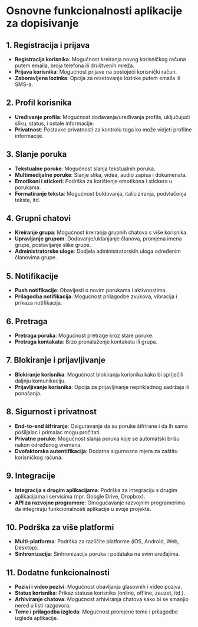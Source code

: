 # Osnovne funkcionalnosti aplikacije za dopisivanje

## 1. Registracija i prijava
- **Registracija korisnika**: Mogućnost kreiranja novog korisničkog računa putem emaila, broja telefona ili društvenih mreža.
- **Prijava korisnika**: Mogućnost prijave na postojeći korisnički račun.
- **Zaboravljena lozinka**: Opcija za resetovanje lozinke putem emaila ili SMS-a.

## 2. Profil korisnika
- **Uređivanje profila**: Mogućnost dodavanja/uređivanja profila, uključujući sliku, status, i ostale informacije.
- **Privatnost**: Postavke privatnosti za kontrolu toga ko može vidjeti profilne informacije.

## 3. Slanje poruka
- **Tekstualne poruke**: Mogućnost slanja tekstualnih poruka.
- **Multimedijalne poruke**: Slanje slika, videa, audio zapisa i dokumenata.
- **Emotikoni i stickeri**: Podrška za korištenje emotikona i stickera u porukama.
- **Formatiranje teksta**: Mogućnost boldovanja, italiciziranja, podvlačenja teksta, itd.

## 4. Grupni chatovi
- **Kreiranje grupa**: Mogućnost kreiranja grupnih chatova s više korisnika.
- **Upravljanje grupom**: Dodavanje/uklanjanje članova, promjena imena grupe, postavljanje slike grupe.
- **Administratorske uloge**: Dodjela administratorskih uloga određenim članovima grupe.

## 5. Notifikacije
- **Push notifikacije**: Obavijesti o novim porukama i aktivnostima.
- **Prilagodba notifikacija**: Mogućnost prilagodbe zvukova, vibracija i prikaza notifikacija.

## 6. Pretraga
- **Pretraga poruka**: Mogućnost pretrage kroz stare poruke.
- **Pretraga kontakata**: Brzo pronalaženje kontakata ili grupa.

## 7. Blokiranje i prijavljivanje
- **Blokiranje korisnika**: Mogućnost blokiranja korisnika kako bi spriječili daljnju komunikaciju.
- **Prijavljivanje korisnika**: Opcija za prijavljivanje neprikladnog sadržaja ili ponašanja.

## 8. Sigurnost i privatnost
- **End-to-end šifriranje**: Osiguravanje da su poruke šifrirane i da ih samo pošiljalac i primalac mogu pročitati.
- **Privatne poruke**: Mogućnost slanja poruka koje se automatski brišu nakon određenog vremena.
- **Dvofaktorska autentifikacija**: Dodatna sigurnosna mjera za zaštitu korisničkog računa.

## 9. Integracije
- **Integracija s drugim aplikacijama**: Podrška za integraciju s drugim aplikacijama i servisima (npr. Google Drive, Dropbox).
- **API za razvojne programere**: Omogućavanje razvojnim programerima da integriraju funkcionalnosti aplikacije u svoje projekte.

## 10. Podrška za više platformi
- **Multi-platforma**: Podrška za različite platforme (iOS, Android, Web, Desktop).
- **Sinhronizacija**: Sinhronizacija poruka i podataka na svim uređajima.

## 11. Dodatne funkcionalnosti
- **Pozivi i video pozivi**: Mogućnost obavljanja glasovnih i video poziva.
- **Status korisnika**: Prikaz statusa korisnika (online, offline, zauzet, itd.).
- **Arhiviranje chatova**: Mogućnost arhiviranja chatova kako bi se smanjio nered u listi razgovora.
- **Teme i prilagodba izgleda**: Mogućnost promjene teme i prilagodbe izgleda aplikacije.
